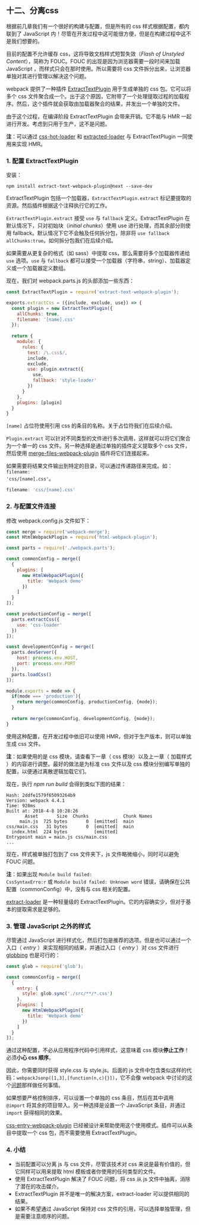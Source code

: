 十二、分离css
---
根据前几章我们有一个很好的构建与配置，但是所有的 css 样式根据配置，都内联到了 JavaScript 内！尽管在开发过程中这可能很方便，但是在构建过程中这不是我们想要的。  

目前的配置不允许缓存 css，这将导致文档样式短暂失效（*Flash of Unstyled Content*），简称为 FOUC。FOUC 的出现是因为浏览器需要一段时间来加载 JavaScript ，而样式只会在那时使用。所以需要将 css 文件拆分出来，让浏览器单独对其进行管理以解决这个问题。  

webpack 提供了一种插件 [ExtractTextPlugin](https://www.npmjs.com/package/extract-text-webpack-plugin) 用于生成单独的 css 包。它可以将多个 css 文件聚合成一个。出于这个原因，它附带了一个处理提取过程的加载程序。然后，这个插件就会获取由加载器聚合的结果，并发出一个单独的文件。  

由于这个过程，在编译阶段 ExtractTextPlugin 会带来开销。它不能与 HMR 一起进行开发。考虑到只用于生产，这不是问题。  

**注**：可以通过 [css-hot-loader](https://www.npmjs.com/package/css-hot-loader) 和 [extracted-loader](https://www.npmjs.com/package/extracted-loader) 与 ExtractTextPlugin 一同使用来实现 HMR。
### 1. 配置 ExtractTextPlugin
安装：
```
npm install extract-text-webpack-plugin@next --save-dev
```
ExtractTextPlugin 包括一个加载器，<code>ExtractTextPlugin.extract</code> 标记要提取的资源。然后插件根据这个注释执行它的工作。  

<code>ExtractTextPlugin.extract</code> 接受 <code>use</code> 与 <code>fallback</code> 定义。ExtractTextPlugin 在默认情况下，只对初始块（*initial chunks*）使用 use 进行处理，而其余部分则使用 fallback。默认情况下它不会触及任何拆分包，除非将 <code>use fallback allChunks:true</code>。如何拆分包我们在后续介绍。  

如果需要从更复杂的格式（如 sass）中提取 css，那么需要将多个加载器传递给 <code>use</code> 选项。<code>use</code> 与 <code>fallback</code> 都可以接受一个加载器（字符串，string）、加载器定义或一个加载器定义数组。  

现在，我们对 webpack.parts.js 的头部添加一些东西：
```js
const ExtractTextPlugin = require('extract-text-webpack-plugin');

exports.extractCss = ({include, exclude, use}) => {
  const plugin = new ExtractTextPlugin({
    allChunks: true,
    filename: '[name].css'
  });
  
  return {
    module: {
      rules: {
        test: /\.css$/,
        include,
        exclude,
        use: plugin.extract({
          use,
          fallback: 'style-loader'
        })
      }
    },
    plugins: [plugin]
  }
}
```
<code>[name]</code> 占位符使用引用 css 的条目的名称。关于占位符我们在后续介绍。  

<code>Plugin.extract</code> 可以针对不同类型的文件进行多次调用，这样就可以将它们聚合为一个单一的 css 文件。另一种选择是通过单独的插件定义提取多个 css 文件，然后使用 [merge-files-webpack-plugin](https://www.npmjs.com/package/merge-files-webpack-plugin) 插件将它们连接起来。  

如果需要将结果文件输出到特定的目录，可以通过传递路径来完成。如：<code>filename: 'css/[name].css'</code>。
```js
filename: 'css/[name].css'
```
### 2. 与配置文件连接
修改 webpack.config.js 文件如下：
```js
const merge = require('webpack-merge');
const HtmlWebpackPlugin = require('html-webpack-plugin');

const parts = require('./webpack.parts');

const commonConfig = merge([
  {
    plugins: [
      new HtmlWebpackPlugin({
        title: 'Webpack demo'
      })
    ]
  }
]);

const productionConfig = merge([
  parts.extractCss({
    use: 'css-loader'
  })
]);

const developmentConfig = merge([
  parts.devServer({
    host: process.env.HOST,
    port: process.env.PORT
  }),
  parts.loadCss()
]);

module.exports = mode => {
  if(mode === 'production'){
    return merge(commonConfig, productionConfig, {mode});
  }
  
  return merge(commonConfig, developmentConfig, {mode});
}
```
使用这种配置，在开发过程中依旧可以使用 HMR，但对于生产版本，则可以单独生成 css 文件。  

**注**：如果使用的是 css 模块，请查看下一章（ css 模块）以及上一章（ 加载样式 ）的内容进行调整。最好的做法是为标准 css 文件以及 css 模块分别编写单独的配置，以便通过离散逻辑加载它们。  

现在，执行 *npm run build* 会得到类似下图的结果：
```
Hash: 2ddfe1579f65093264b9
Version: webpack 4.4.1
Time: 920ms
Built at: 2018-4-8 10:28:26
       Asset       Size  Chunks             Chunk Names
     main.js  725 bytes       0  [emitted]  main
css/main.css   31 bytes       0  [emitted]  main
  index.html  224 bytes          [emitted]
Entrypoint main = main.js css/main.css
...
```
现在，样式被单独打包到了 css 文件夹下，js 文件略微缩小，同时可以避免 FOUC 问题。  

**注**：如果出现 <code>Module build failed: CssSyntaxErro:r</code> 或 <code>Module build failed: Unknown word</code> 错误，请确保在公共配置（commonConfig）中，没有与 css 相关的配置。  

[extract-loader](https://www.npmjs.com/package/extract-loader) 是一种轻量级的 ExtractTextPlugin。它的内容确实少，但对于基本的提取需求是足够的。
### 3. 管理 JavaScript 之外的样式
尽管通过 JavaScript 进行样式化，然后打包是推荐的选项。但是也可以通过一个入口（ *entry* ）来实现相同的结果，并通过入口（ *entry* ）对 css 文件进行 [globbing](https://www.npmjs.com/package/glob) 也是可行的：
```js
const glob = require('glob');

const commonConfig = merge([
  {
    entry: {
      style: glob.sync('./src/**/*.css')
    },
    plugins: [
      new HtmlWebpackPlugin({
        title: 'Webpack demo'
      })
    ]
  }
]);
```
通过这种配置，不必从应用程序代码中引用样式，这意味着 css 模块**停止工作**！必须**小心 css 顺序**。  

因此，你需要同时获得 style.css 与 style.js。后面的 js 文件中包含类似这样的代码：<code>webpackJsonp([1,3],[function(n,c){}])</code>，它不会像 webpack 中讨论的这个[问题](https://github.com/webpack/webpack/issues/1967)那样做任何事情。  

如果想要严格控制排序，可以设置一个单独的 css 条目，然后在其中调用 <code>@import</code> 将其余的项目带入。另一种选择是设置一个 JavaScript 条目，并通过 <code>import</code> 获得相同的效果。  

[css-entry-webpack-plugin](https://www.npmjs.com/package/css-entry-webpack-plugin) 已经被设计来帮助使用这个使用模式。插件可以从条目中提取一个 css 包，而不需要使用 ExtractTextPlugin。
### 4. 小结
* 当前配置可以分离 js 与 css 文件，尽管该技术对 css 来说是最有价值的，但它同样可以用来提取 html 模板或者你使用的任何类型的文件。
* 使用 ExtractTextPlugin 解决了 FOUC 问题，将 css 从 js 文件中抽离，消除了潜在的攻击媒介。
* ExtractTextPlugin 并不是唯一的解决方案，extract-loader 可以提供相同的结果。
* 如果不希望通过 JavaScript 保持对 css 文件的引用，可以选择单独管理，但是需要注意顺序的问题。
